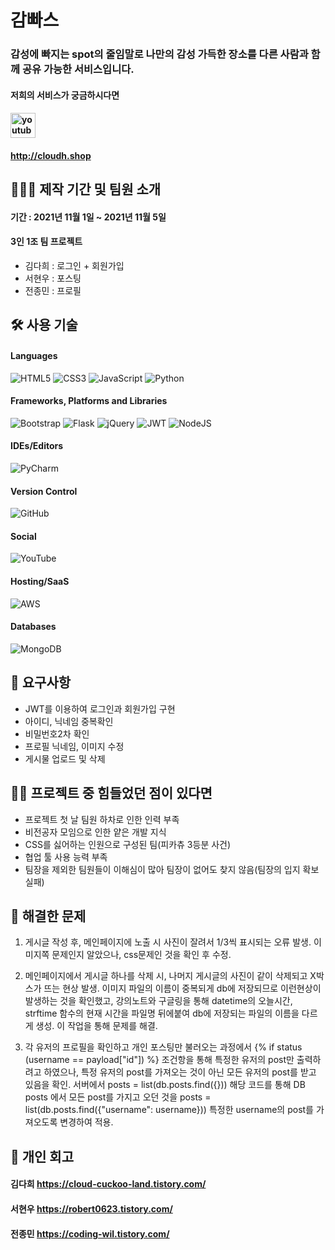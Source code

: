 # 감빠스
### 감성에 빠지는 spot의 줄임말로 나만의 감성 가득한 장소를 다른 사람과 함께 공유 가능한 서비스입니다.
#### 저희의 서비스가 궁금하시다면
#### [<img src='https://cdn.jsdelivr.net/npm/simple-icons@3.0.1/icons/youtube.svg' alt='youtube' height='40'>](https://youtu.be/m7i4y6Wfydo)
#### http://cloudh.shop

## 🧑🏻‍💻 제작 기간 및 팀원 소개
#### 기간 : 2021년 11월 1일 ~ 2021년 11월 5일
#### 3인 1조 팀 프로젝트
- 김다희 : 로그인 + 회원가입
- 서현우 : 포스팅
- 전종민 : 프로필

## 🛠 사용 기술
#### Languages
![HTML5](https://img.shields.io/badge/html5-%23E34F26.svg?style=for-the-badge&logo=html5&logoColor=white)
![CSS3](https://img.shields.io/badge/css3-%231572B6.svg?style=for-the-badge&logo=css3&logoColor=white)
![JavaScript](https://img.shields.io/badge/javascript-%23323330.svg?style=for-the-badge&logo=javascript&logoColor=%23F7DF1E)
![Python](https://img.shields.io/badge/python-3670A0?style=for-the-badge&logo=python&logoColor=ffdd54)
#### Frameworks, Platforms and Libraries
![Bootstrap](https://img.shields.io/badge/bootstrap-%23563D7C.svg?style=for-the-badge&logo=bootstrap&logoColor=white)
![Flask](https://img.shields.io/badge/flask-%23000.svg?style=for-the-badge&logo=flask&logoColor=white)
![jQuery](https://img.shields.io/badge/jquery-%230769AD.svg?style=for-the-badge&logo=jquery&logoColor=white)
![JWT](https://img.shields.io/badge/JWT-black?style=for-the-badge&logo=JSON%20web%20tokens)
![NodeJS](https://img.shields.io/badge/node.js-6DA55F?style=for-the-badge&logo=node.js&logoColor=white)
#### IDEs/Editors
![PyCharm](https://img.shields.io/badge/pycharm-143?style=for-the-badge&logo=pycharm&logoColor=black&color=black&labelColor=green)
#### Version Control
![GitHub](https://img.shields.io/badge/github-%23121011.svg?style=for-the-badge&logo=github&logoColor=white)
#### Social
![YouTube](https://img.shields.io/badge/<handle>-%23FF0000.svg?style=for-the-badge&logo=YouTube&logoColor=white)
#### Hosting/SaaS
![AWS](https://img.shields.io/badge/AWS-%23FF9900.svg?style=for-the-badge&logo=amazon-aws&logoColor=white)
#### Databases
![MongoDB](https://img.shields.io/badge/MongoDB-%234ea94b.svg?style=for-the-badge&logo=mongodb&logoColor=white)

## 📝 요구사항
- JWT를 이용하여 로그인과 회원가입 구현
- 아이디, 닉네임 중복확인
- 비밀번호2차 확인
- 프로필 닉네임, 이미지 수정
- 게시물 업로드 및 삭제

## 🤦🏻 프로젝트 중 힘들었던 점이 있다면
- 프로젝트 첫 날 팀원 하차로 인한 인력 부족
- 비전공자 모임으로 인한 얕은 개발 지식
- CSS를 싫어하는 인원으로 구성된 팀(피카츄 3등분 사건)
- 협업 툴 사용 능력 부족
- 팀장을 제외한 팀원들이 이해심이 많아 팀장이 없어도 찾지 않음(팀장의 입지 확보 실패)

## 💯 해결한 문제
1. 게시글 작성 후, 메인페이지에 노출 시 사진이 잘려서 1/3씩 표시되는 오류 발생. 이미지쪽 문제인지 알았으나, css문제인 것을 확인 후 수정.

2. 메인페이지에서 게시글 하나를 삭제 시, 나머지 게시글의 사진이 같이 삭제되고 X박스가 뜨는 현상 발생.
이미지 파일의 이름이 중복되게 db에 저장되므로 이런현상이 발생하는 것을 확인했고, 강의노트와 구글링을 통해 datetime의 오늘시간, strftime 함수의 현재 시간을 파일명 뒤에붙여 db에 저장되는 파일의 이름을 다르게 생성. 이 작업을 통해 문제를 해결.

3. 각 유저의 프로필을 확인하고 개인 포스팅만 불러오는 과정에서 {% if status (username == payload["id"]) %} 조건항을 통해 특정한 유저의 post만 출력하려고 하였으나,
특정 유저의 post를 가져오는 것이 아닌 모든 유저의 post를 받고 있음을 확인.
서버에서 posts = list(db.posts.find({})) 해당 코드를 통해 DB posts 에서 모든 post를 가지고 오던 것을 posts = list(db.posts.find({"username": username})) 특정한 username의 post를 가져오도록 변경하여 적용.

## 🍻 개인 회고
#### 김다희 https://cloud-cuckoo-land.tistory.com/
#### 서현우 https://robert0623.tistory.com/
#### 전종민 https://coding-wil.tistory.com/
